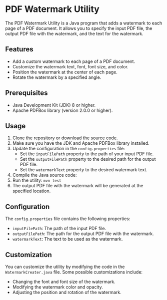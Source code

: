 # PDF Watermark Utility

The PDF Watermark Utility is a Java program that adds a watermark to each page of a PDF document. It allows you to specify the input PDF file, the output PDF file with the watermark, and the text for the watermark.

## Features

- Add a custom watermark to each page of a PDF document.
- Customize the watermark text, font, font size, and color.
- Position the watermark at the center of each page.
- Rotate the watermark by a specified angle.

## Prerequisites

- Java Development Kit (JDK) 8 or higher.
- Apache PDFBox library (version 2.0.0 or higher).

## Usage

1. Clone the repository or download the source code.
2. Make sure you have the JDK and Apache PDFBox library installed.
3. Update the configuration in the `config.properties` file:
    - Set the `inputFilePath` property to the path of your input PDF file.
    - Set the `outputFilePath` property to the desired path for the output PDF file.
    - Set the `watermarkText` property to the desired watermark text.
4. Compile the Java source code:
5. Run the utility: 
   ```mvn test```
6. The output PDF file with the watermark will be generated at the specified location.

## Configuration

The `config.properties` file contains the following properties:

- `inputFilePath`: The path of the input PDF file.
- `outputFilePath`: The path for the output PDF file with the watermark.
- `watermarkText`: The text to be used as the watermark.

## Customization

You can customize the utility by modifying the code in the `WatermarkCreater.java` file. Some possible customizations include:

- Changing the font and font size of the watermark.
- Modifying the watermark color and opacity.
- Adjusting the position and rotation of the watermark.